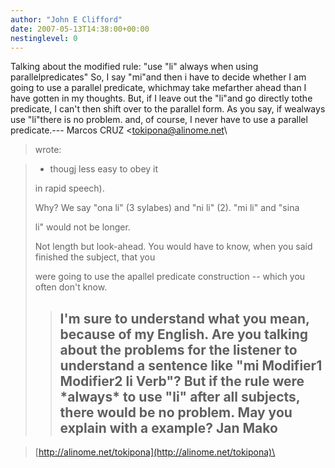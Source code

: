 ```yaml
---
author: "John E Clifford"
date: 2007-05-13T14:38:00+00:00
nestinglevel: 0
---
```

Talking about the modified rule: "use "li" always when using parallelpredicates" So, I say "mi"and then i have to decide whether I am going to use a parallel predicate, whichmay take mefarther ahead than I have gotten in my thoughts. But, if I leave out the "li"and go directly tothe predicate, I can't then shift over to the parallel form. As you say, if wealways use "li"there is no problem. and, of course, I never have to use a parallel predicate.---
 Marcos CRUZ <[tokipona@alinome.net](mailto://tokipona@alinome.net)\
> wrote:

> 
> 
> - thougj less easy to obey it
> 
> 
> 
> in rapid speech).
>> 
> 
> Why? We say "ona li" (3 sylabes) and "ni li" (2). "mi li" and
> "sina
> 
> 
> li" would not be longer.
>> 
> Not length but look-ahead. You would have to know, when you said
> finished the subject, that you
> 
> were going to use the apallel predicate construction --
 which you
> often don't know.
>> I'm sure to understand what you mean, because of my English. Are you
> talking about the problems for the listener to understand a sentence
> like "mi Modifier1 Modifier2 li Verb"? But if the rule were \*always\*
> to use "li" after all subjects, there would be no problem. May you
> explain with a example?
>> Jan Mako
>> --

> [http://alinome.net/tokipona](http://alinome.net/tokipona)\
>>>>>>